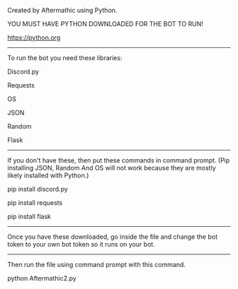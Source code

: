 Created by Aftermathic using Python.

YOU MUST HAVE PYTHON DOWNLOADED FOR THE BOT TO RUN!

https://python.org
______________________________________________________________________________________________________________________

To run the bot you need these libraries:

Discord.py 

Requests

OS

JSON

Random

Flask
______________________________________________________________________________________________________________________

If you don't have these, then put these commands in command prompt. (Pip installing JSON, Random And OS will not work because they are mostly likely installed with Python.)

pip install discord.py

pip install requests

pip install flask
______________________________________________________________________________________________________________________
Once you have these downloaded, go inside the file and change the bot token to your own bot token so it runs on your bot.

______________________________________________________________________________________________________________________

Then run the file using command prompt with this command.

python Aftermathic2.py
